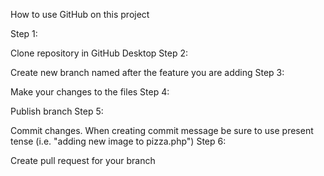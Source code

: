 How to use GitHub on this project

Step 1:

Clone repository in GitHub Desktop
Step 2:

Create new branch named after the feature you are adding
Step 3:

Make your changes to the files
Step 4:

Publish branch
Step 5:

Commit changes. When creating commit message be sure to use present tense (i.e. "adding new image to pizza.php")
Step 6:

Create pull request for your branch
